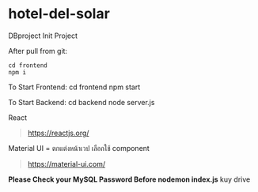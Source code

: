 # hotel-del-solar
DBproject
Init Project

After pull from git:
    
    cd frontend
    npm i

To Start Frontend:
    cd frontend
    npm start
 
 To Start Backend:
    cd backend
    node server.js

React
> https://reactjs.org/

Material UI = ตกแต่งหน้าเวป เลือกใช้ component
> https://material-ui.com/

**Please Check your MySQL Password Before nodemon index.js**
kuy drive
